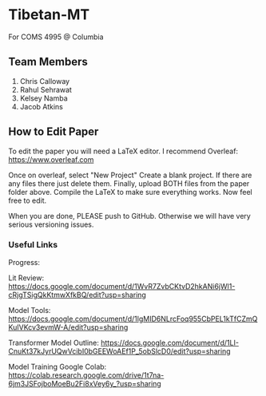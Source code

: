 # Tibetan-MT
For COMS 4995 @ Columbia


## Team Members
1. Chris Calloway
2. Rahul Sehrawat
3. Kelsey Namba
4. Jacob Atkins

## How to Edit Paper

To edit the paper you will need a LaTeX editor.
I recommend Overleaf: https://www.overleaf.com

Once on overleaf, select "New Project"
Create a blank project. If there are any files there just delete them.
Finally, upload BOTH files from the paper folder above. Compile the LaTeX to make sure everything works.
Now feel free to edit.

When you are done, PLEASE push to GitHub. Otherwise we will have very serious versioning issues.


### Useful Links
Progress:

Lit Review:
https://docs.google.com/document/d/1WvR7ZvbCKtvD2hkANi6jWl1-cRjgTSigQkKtmwXfkBQ/edit?usp=sharing

Model Tools:
https://docs.google.com/document/d/1lgMID6NLrcFoq955CbPEL1kTfCZmQKuIVKcv3evmW-A/edit?usp=sharing

Transformer Model Outline: 
https://docs.google.com/document/d/1LI-CnuKt37kJyrUQwVcibI0bGEEWoAEf1P_5obSlcD0/edit?usp=sharing 

Model Training Google Colab:
https://colab.research.google.com/drive/1t7na-6jm3JSFojboMoeBu2Fi8xVey6y_?usp=sharing


